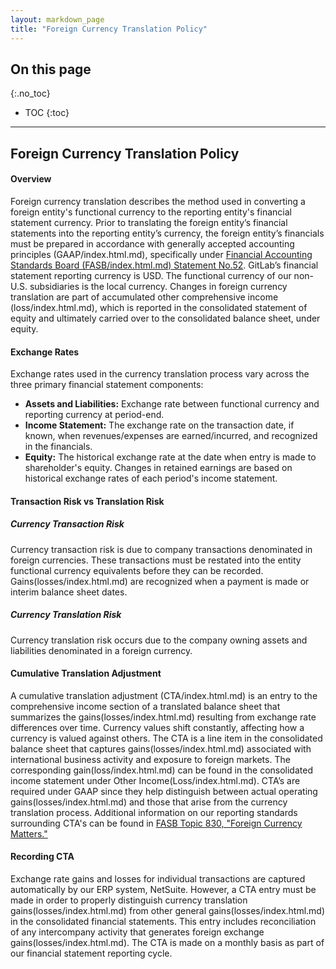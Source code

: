 ```yaml
---
layout: markdown_page
title: "Foreign Currency Translation Policy"
---
```


## On this page
{:.no_toc}

- TOC
{:toc}

---

## Foreign Currency Translation Policy 

#### Overview
Foreign currency translation describes the method used in converting a foreign entity's functional currency to the reporting entity's financial statement currency. Prior to translating the foreign entity’s financial statements into the reporting entity’s currency, the foreign entity’s financials must be prepared in accordance with generally accepted accounting principles (GAAP/index.html.md), specifically under [Financial Accounting Standards Board (FASB/index.html.md) Statement No.52](http://www.fasb.org/summary/stsum52.shtml/index.html.md). GitLab’s financial statement reporting currency is USD. The functional currency of our non-U.S. subsidiaries is the local currency. Changes in foreign currency translation are part of accumulated other comprehensive income (loss/index.html.md), which is reported in the consolidated statement of equity and ultimately carried over to the consolidated balance sheet, under equity.  

#### Exchange Rates
Exchange rates used in the currency translation process vary across the three primary financial statement components:

 - **Assets and Liabilities:**  Exchange rate between functional currency and reporting currency at period-end.
 - **Income Statement:**  The exchange rate on the transaction date, if known, when revenues/expenses are earned/incurred, and recognized in the financials.
 - **Equity:** The historical exchange rate at the date when entry is made to shareholder's equity. Changes in retained earnings are based on historical exchange rates of each period's income statement.

#### Transaction Risk vs Translation Risk

##### Currency Transaction Risk 
Currency transaction risk is due to company transactions denominated in foreign currencies. These transactions must be restated into the entity functional currency equivalents before they can be recorded. Gains(losses/index.html.md) are recognized when a payment is made or interim balance sheet dates.

##### Currency Translation Risk 
Currency translation risk occurs due to the company owning assets and liabilities denominated in a foreign currency.

#### Cumulative Translation Adjustment 
A cumulative translation adjustment (CTA/index.html.md) is an entry to the comprehensive income section of a translated balance sheet that summarizes the gains(losses/index.html.md) resulting from exchange rate differences over time. Currency values shift constantly, affecting how a currency is valued against others. The CTA is a line item in the consolidated balance sheet that captures gains(losses/index.html.md) associated with international business activity and exposure to foreign markets. The corresponding gain(loss/index.html.md) can be found in the consolidated income statement under Other Income(Loss/index.html.md). CTA’s are required under GAAP since they help distinguish between actual operating gains(losses/index.html.md) and those that arise from the currency translation process. Additional information on our reporting standards surrounding CTA's can be found in [FASB Topic 830, "Foreign Currency Matters."](http://www.fasb.org/jsp/FASB/Document_C/DocumentPage?cid=1176162203697&acceptedDisclaimer=true/index.html.md)


#### Recording CTA
Exchange rate gains and losses for individual transactions are captured automatically by our ERP system, NetSuite. However, a CTA entry must be made in order to properly distinguish currency translation gains(losses/index.html.md) from other general gains(losses/index.html.md) in the consolidated financial statements. This entry includes reconciliation of any intercompany activity that generates foreign exchange gains(losses/index.html.md). The CTA is made on a monthly basis as part of our financial statement reporting cycle.



